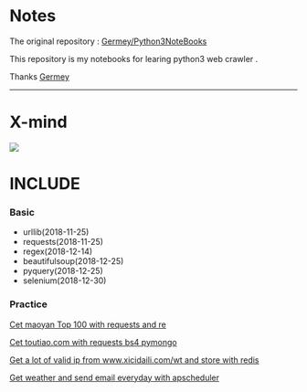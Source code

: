 # Notes

The original repository : [Germey/Python3NoteBooks](https://github.com/Germey/Python3NoteBooks) 

This repository is my notebooks for learing python3 web crawler .

Thanks [Germey](https://github.com/Germey)

---

# X-mind
![](https://ws4.sinaimg.cn/large/006tNbRwly1fyp5j5lkp0j30pb0tv0w2.jpg)

# INCLUDE

### Basic
- urllib(2018-11-25)
- requests(2018-11-25)
- regex(2018-12-14)
- beautifulsoup(2018-12-25)
- pyquery(2018-12-25)
- selenium(2018-12-30)

### Practice

[Cet maoyan Top 100 with requests and re](https://github.com/waterasice/Python3WebCrawlerNoteBooks/tree/master/Practice/MaoYanTop100)

[Cet toutiao.com with requests bs4 pymongo](https://github.com/waterasice/python_crawler/blob/master/toutiao_Ajax_crawler/ajax_clawer.py)

[Get a lot of valid ip from www.xicidaili.com/wt and store with redis](https://github.com/waterasice/Python3WebCrawlerNoteBooks/blob/master/Practice/XiciProxy/getXiciProxy.py)

[Get weather and send email everyday with apscheduler](https://github.com/waterasice/Python3WebCrawlerNoteBooks/blob/master/Practice/GetWeather/GetWeather.py)